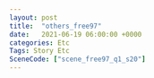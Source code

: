 ```yaml
---
layout: post
title:  "others_free97"
date:   2021-06-19 06:00:00 +0000
categories: Etc
Tags: Story Etc
SceneCode: ["scene_free97_q1_s20"]
---
```

